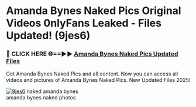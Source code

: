 # Amanda Bynes Naked Pics Original Videos 0nlyFans Leaked - Files Updated! (9jes6)

<h3>🔴 CLICK HERE 🌐==►► <a href="https://tinyurl.com/up5wt9bj" rel="nofollow">Amanda Bynes Naked Pics Updated Files</a></h3>

Get Amanda Bynes Naked Pics and all content. Now you can access all videos and pictures of Amanda Bynes Naked Pics. New Updated Files 2025!

[![9jes6](https://i.imgur.com/ABiUzMV.gif)](https://tinyurl.com/up5wt9bj)
naked amanda bynes<br>
amanda bynes naked photos
